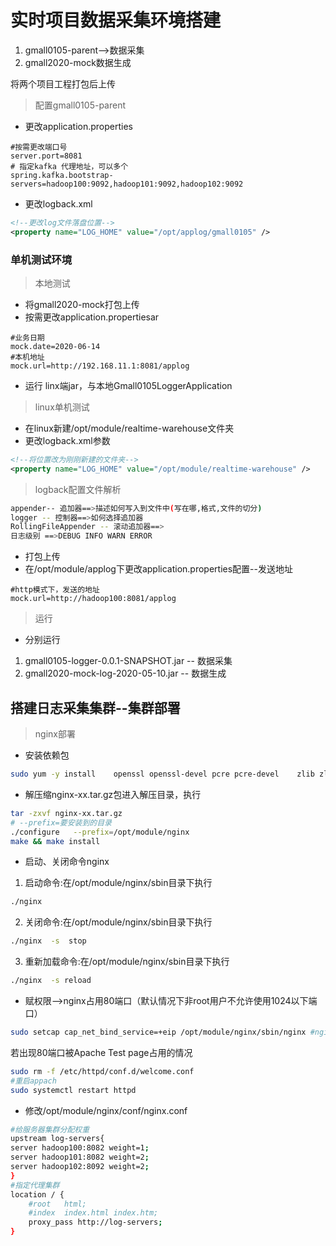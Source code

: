 # 实时项目数据采集环境搭建
1. gmall0105-parent-->数据采集
2. gmall2020-mock数据生成

将两个项目工程打包后上传
>配置gmall0105-parent
+ 更改application.properties
```properties
#按需更改端口号
server.port=8081
# 指定kafka 代理地址，可以多个
spring.kafka.bootstrap-servers=hadoop100:9092,hadoop101:9092,hadoop102:9092
```
+ 更改logback.xml
```xml
<!--更改log文件落盘位置-->
<property name="LOG_HOME" value="/opt/applog/gmall0105" />
```
### 单机测试环境
>本地测试
+ 将gmall2020-mock打包上传
+ 按需更改application.propertiesar
```propertiesar
#业务日期
mock.date=2020-06-14
#本机地址
mock.url=http://192.168.11.1:8081/applog
```
+ 运行 linx端jar，与本地Gmall0105LoggerApplication 
>linux单机测试
+ 在linux新建/opt/module/realtime-warehouse文件夹
+ 更改logback.xml参数
```xml
<!--将位置改为刚刚新建的文件夹-->
<property name="LOG_HOME" value="/opt/module/realtime-warehouse" />
```
>logback配置文件解析
```bash
appender-- 追加器==>描述如何写入到文件中(写在哪,格式,文件的切分)
logger -- 控制器==>如何选择追加器
RollingFileAppender -- 滚动追加器==>
日志级别 ==>DEBUG INFO WARN ERROR
```
+ 打包上传
+ 在/opt/module/applog下更改application.properties配置--发送地址
```properties
#http模式下，发送的地址
mock.url=http://hadoop100:8081/applog
```
>运行
+ 分别运行
1. gmall0105-logger-0.0.1-SNAPSHOT.jar -- 数据采集
2. gmall2020-mock-log-2020-05-10.jar -- 数据生成
## 搭建日志采集集群--集群部署
>nginx部署
+ 安装依赖包
```bash
sudo yum -y install    openssl openssl-devel pcre pcre-devel    zlib zlib-devel gcc gcc-c++
```
+ 解压缩nginx-xx.tar.gz包进入解压目录，执行
```bash
tar -zxvf nginx-xx.tar.gz 
# --prefix=要安装到的目录
./configure   --prefix=/opt/module/nginx    
make && make install
```
+ 启动、关闭命令nginx
1. 启动命令:在/opt/module/nginx/sbin目录下执行  
```bash
./nginx
```
2. 关闭命令:在/opt/module/nginx/sbin目录下执行
```bash
./nginx  -s  stop
```
3. 重新加载命令:在/opt/module/nginx/sbin目录下执行
```bash
./nginx  -s reload
```
+ 赋权限-->nginx占用80端口（默认情况下非root用户不允许使用1024以下端口）
```bash
sudo setcap cap_net_bind_service=+eip /opt/module/nginx/sbin/nginx #nginx的执行文件
```

若出现80端口被Apache Test page占用的情况
```bash
sudo rm -f /etc/httpd/conf.d/welcome.conf
#重启appach
sudo systemctl restart httpd
```
+ 修改/opt/module/nginx/conf/nginx.conf
```bash
#给服务器集群分配权重
upstream log-servers{
server hadoop100:8082 weight=1;
server hadoop101:8082 weight=2;
server hadoop102:8092 weight=2;
}
#指定代理集群
location / {
    #root   html;
    #index  index.html index.htm;
    proxy_pass http://log-servers;
}
```
